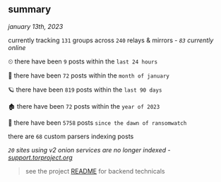 
## summary
_january 13th, 2023_

currently tracking `131` groups across `240` relays & mirrors - _`83` currently online_

⏲ there have been `9` posts within the `last 24 hours`

🦈 there have been `72` posts within the `month of january`

🪐 there have been `819` posts within the `last 90 days`

🏚 there have been `72` posts within the `year of 2023`

🦕 there have been `5758` posts `since the dawn of ransomwatch`

there are `68` custom parsers indexing posts

_`20` sites using v2 onion services are no longer indexed - [support.torproject.org](https://support.torproject.org/onionservices/v2-deprecation/)_

> see the project [README](https://github.com/joshhighet/ransomwatch#ransomwatch--) for backend technicals
